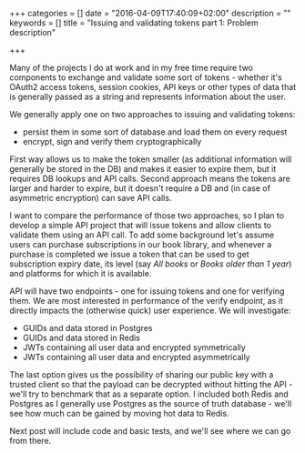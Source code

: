 +++
categories = []
date = "2016-04-09T17:40:09+02:00"
description = ""
keywords = []
title = "Issuing and validating tokens part 1: Problem description"

+++

Many of the projects I do at work and in my free time require two components to exchange and validate some sort of tokens - whether it's OAuth2 access tokens, session cookies, API keys or other types of data that is generally passed as a string and represents information about the user.

We generally apply one on two approaches to issuing and validating tokens:

* persist them in some sort of database and load them on every request
* encrypt, sign and verify them cryptographically

First way allows us to make the token smaller (as additional information will generally be stored in the DB) and makes it easier to expire them, but it requires DB lookups and API calls. Second approach means the tokens are larger and harder to expire, but it doesn't require a DB and (in case of asymmetric encryption) can save API calls.

I want to compare the performance of those two approaches, so I plan to develop a simple API project that will issue tokens and allow clients to validate them using an API call. To add some background let's assume users can purchase subscriptions in our book library, and whenever a purchase is completed we issue a token that can be used to get subscription expiry date, its level (say _All books_ or _Books older than 1 year_) and platforms for which it is available.

API will have two endpoints - one for issuing tokens and one for verifying them. We are most interested in performance of the verify endpoint, as it directly impacts the (otherwise quick) user experience. We will investigate:

* GUIDs and data stored in Postgres
* GUIDs and data stored in Redis
* JWTs containing all user data and encrypted symmetrically
* JWTs containing all user data and encrypted asymmetrically 

The last option gives us the possibility of sharing our public key with a trusted client so that the payload can be decrypted without hitting the API - we'll try to benchmark that as a separate option. I included both Redis and Postgres as I generally use Postgres as the source of truth database - we'll see how much can be gained by moving hot data to Redis.

Next post will include code and basic tests, and we'll see where we can go from there. 